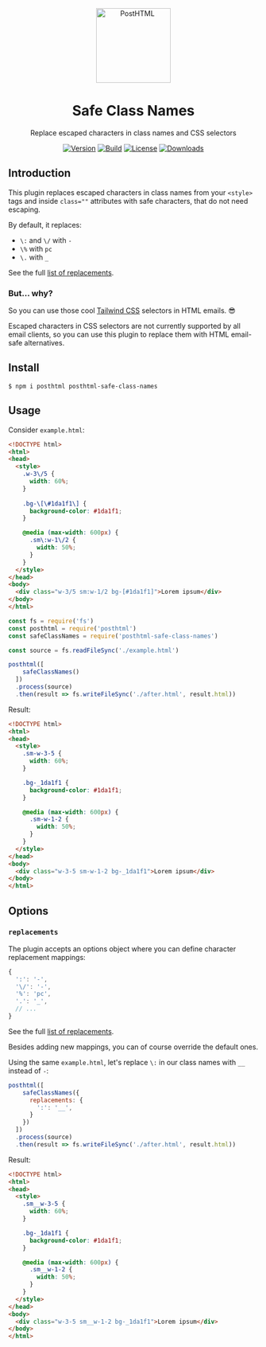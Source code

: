 <div align="center">
  <img width="150" height="150" title="PostHTML" src="https://posthtml.github.io/posthtml/logo.svg">
  <h1>Safe Class Names</h1>
  <p>Replace escaped characters in class names and CSS selectors</p>

  [![Version][npm-version-shield]][npm]
  [![Build][github-ci-shield]][github-ci]
  [![License][license-shield]][license]
  [![Downloads][npm-stats-shield]][npm-stats]
</div>

## Introduction

This plugin replaces escaped characters in class names from your `<style>` tags and inside `class=""` attributes with safe characters, that do not need escaping.

By default, it replaces:

- `\:` and `\/` with `-`
- `\%` with `pc`
- `\.` with `_`

See the full [list of replacements](lib/index.js#L19-L51).

### But... why?

So you can use those cool [Tailwind CSS](https://tailwindcss.com) selectors in HTML emails. 😎

Escaped characters in CSS selectors are not currently supported by all email clients, so you can use this plugin to replace them with HTML email-safe alternatives.

## Install

```
$ npm i posthtml posthtml-safe-class-names
```

## Usage

Consider `example.html`:

```html
<!DOCTYPE html>
<html>
<head>
  <style>
    .w-3\/5 {
      width: 60%;
    }
    
    .bg-\[\#1da1f1\] {
      background-color: #1da1f1;
    }

    @media (max-width: 600px) {
      .sm\:w-1\/2 {
        width: 50%;
      }
    }
  </style>
</head>
<body>
  <div class="w-3/5 sm:w-1/2 bg-[#1da1f1]">Lorem ipsum</div>
</body>
</html>
```

```js
const fs = require('fs')
const posthtml = require('posthtml')
const safeClassNames = require('posthtml-safe-class-names')

const source = fs.readFileSync('./example.html')

posthtml([
    safeClassNames()
  ])
  .process(source)
  .then(result => fs.writeFileSync('./after.html', result.html))
```

Result:

```html
<!DOCTYPE html>
<html>
<head>
  <style>
    .sm-w-3-5 {
      width: 60%;
    }

    .bg-_1da1f1 {
      background-color: #1da1f1;
    }

    @media (max-width: 600px) {
      .sm-w-1-2 {
        width: 50%;
      }
    }
  </style>
</head>
<body>
  <div class="w-3-5 sm-w-1-2 bg-_1da1f1">Lorem ipsum</div>
</body>
</html>
```

## Options

### `replacements`

The plugin accepts an options object where you can define character replacement mappings:

```js
{
  ':': '-',
  '\/': '-',
  '%': 'pc',
  '.': '_',
  // ...
}
```

See the full [list of replacements](lib/index.js#L19-L51).

Besides adding new mappings, you can of course override the default ones.

Using the same `example.html`, let's replace `\:` in our class names with `__` instead of `-`:

```js
posthtml([
    safeClassNames({
      replacements: {
        ':': '__',
      }
    })
  ])
  .process(source)
  .then(result => fs.writeFileSync('./after.html', result.html))
```

Result:

```html
<!DOCTYPE html>
<html>
<head>
  <style>
    .sm__w-3-5 {
      width: 60%;
    }

    .bg-_1da1f1 {
      background-color: #1da1f1;
    }

    @media (max-width: 600px) {
      .sm__w-1-2 {
        width: 50%;
      }
    }
  </style>
</head>
<body>
  <div class="w-3-5 sm__w-1-2 bg-_1da1f1">Lorem ipsum</div>
</body>
</html>
```

[npm]: https://www.npmjs.com/package/posthtml-safe-class-names
[npm-version-shield]: https://img.shields.io/npm/v/posthtml-safe-class-names.svg
[npm-stats]: http://npm-stat.com/charts.html?package=posthtml-safe-class-names
[npm-stats-shield]: https://img.shields.io/npm/dt/posthtml-safe-class-names.svg
[github-ci]: https://github.com/posthtml/posthtml-safe-class-names/actions
[github-ci-shield]: https://github.com/posthtml/posthtml-safe-class-names/actions/workflows/nodejs.yml/badge.svg
[license]: ./license
[license-shield]: https://img.shields.io/npm/l/posthtml-safe-class-names.svg
